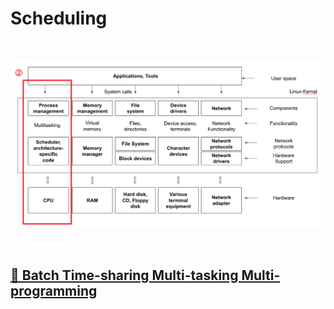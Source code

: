 # Scheduling

<br>

![ProcessManagement](./image/process_management.png)

<br>

## [🔗 Batch Time-sharing Multi-tasking Multi-programming](batch_timeSharing_multitasking_multiprogramming)

<br>